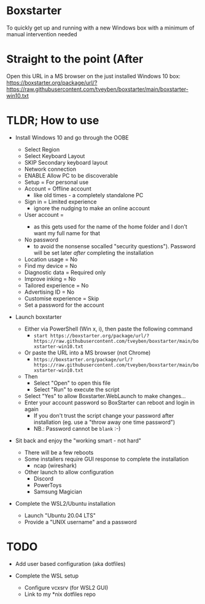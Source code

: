 # Boxstarter
To quickly get up and running with a new Windows box with a minimum of manual intervention needed

# Straight to the point (After
Open this URL in a MS browser on the just installed Windows 10 box:  
https://boxstarter.org/package/url/?https://raw.githubusercontent.com/tveyben/boxstarter/main/boxstarter-win10.txt

#  TLDR; How to use
- Install Windows 10 and go through the OOBE
  - Select Region
  - Select Keyboard Layout
  - SKIP Secondary keyboard layout
  - Network connection
  - ENABLE Allow PC to be discoverable
  - Setup = For personal use
  - Account = Offline account
    - like old times - a completely standalone PC
  - Sign in = Limited experience
    - ignore the nudging to make an online account
  - User account = <my initials>
    - as this gets used for the name of the home folder and I don't want my full name for that
  - No password
    - to avoid the nonsense socalled "security questions"). Password will be set later *after* completing the installation
  - Location usage = No
  - Find my device = No
  - Diagnostic data = Required only
  - Improve inking = No
  - Tailored experience = No
  - Advertising ID = No
  - Customise experience = Skip
  - Set a password for the account
  
- Launch boxstarter
  - Either via PowerShell (Win x, i), then paste the following command
    - `start https://boxstarter.org/package/url/?https://raw.githubusercontent.com/tveyben/boxstarter/main/boxstarter-win10.txt`
  - Or paste the URL into a MS browser (not Chrome)
    - `https://boxstarter.org/package/url/?https://raw.githubusercontent.com/tveyben/boxstarter/main/boxstarter-win10.txt`
  - Then
    - Select "Open" to open this file
    - Select "Run" to execute the script
  - Select "Yes" to allow Boxstarter.WebLaunch to make changes...
  - Enter your account password so BoxStarter can reboot and login in again
    - If you don't trust the script change your password after installation (eg. use a "throw away one time password")
    - NB.: Password cannot be `blank`  :-)
  
- Sit back and enjoy the "working smart - not hard"
    - There will be a few reboots
    - Some installers require GUI response to complete the installation
      - ncap (wireshark)
  - Other launch to allow configuration
    - Discord    
    - PowerToys
    - Samsung Magician
  
  
- Complete the WSL2/Ubuntu installation
    - Launch "Ubuntu 20.04 LTS"
    - Provide a "UNIX username" and a password

# TODO
  - Add user based configuration (aka dotfiles)
  
  - Complete the WSL setup
    - Configure vcxsrv (for WSL2 GUI)
    - Link to my *nix dotfiles repo
  
  
  
  

  
  
  

  
  
